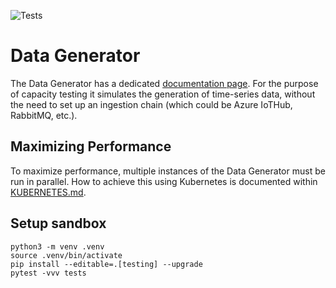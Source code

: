 ![Tests](https://github.com/crate/tsperf/workflows/Tests/badge.svg)

# Data Generator

The Data Generator has a dedicated [documentation page](tsdg/README.md).
For the purpose of capacity testing it simulates the generation of time-series
data, without the need to set up an ingestion chain (which could be Azure IoTHub, RabbitMQ, etc.).

## Maximizing Performance

To maximize performance, multiple instances of the Data Generator must be run in parallel.
How to achieve this using Kubernetes is documented within [KUBERNETES.md](KUBERNETES.md).

## Setup sandbox
```shell
python3 -m venv .venv
source .venv/bin/activate
pip install --editable=.[testing] --upgrade
pytest -vvv tests
```
